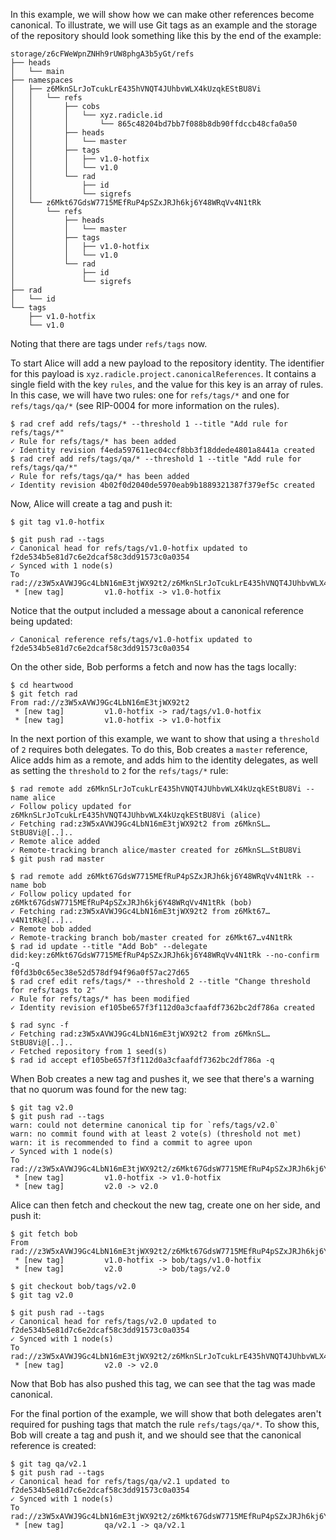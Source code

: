 In this example, we will show how we can make other references become canonical.
To illustrate, we will use Git tags as an example and the storage of the
repository should look something like this by the end of the example:

~~~
storage/z6cFWeWpnZNHh9rUW8phgA3b5yGt/refs
├── heads
│   └── main
├── namespaces
│   ├── z6MknSLrJoTcukLrE435hVNQT4JUhbvWLX4kUzqkEStBU8Vi
│   │   └── refs
│   │       ├── cobs
│   │       │   └── xyz.radicle.id
│   │       │       └── 865c48204bd7bb7f088b8db90ffdccb48cfa0a50
│   │       ├── heads
│   │       │   └── master
│   │       ├── tags
│   │       │   ├── v1.0-hotfix
│   │       │   └── v1.0
│   │       └── rad
│   │           ├── id
│   │           └── sigrefs
│   └── z6Mkt67GdsW7715MEfRuP4pSZxJRJh6kj6Y48WRqVv4N1tRk
│       └── refs
│           ├── heads
│           │   └── master
│           ├── tags
│           │   ├── v1.0-hotfix
│           │   └── v1.0
│           └── rad
│               ├── id
│               └── sigrefs
├── rad
│   └── id
└── tags
    ├── v1.0-hotfix
    └── v1.0
~~~

Noting that there are tags under `refs/tags` now.

To start Alice will add a new payload to the repository identity. The identifier
for this payload is `xyz.radicle.project.canonicalReferences`. It contains a
single field with the key `rules`, and the value for this key is an array of
rules. In this case, we will have two rules: one for `refs/tags/*` and one for
`refs/tags/qa/*` (see RIP-0004 for more information on the rules).

``` ~alice
$ rad cref add refs/tags/* --threshold 1 --title "Add rule for refs/tags/*"
✓ Rule for refs/tags/* has been added
✓ Identity revision f4eda597611ec04ccf8bb3f18ddede4801a8441a created
$ rad cref add refs/tags/qa/* --threshold 1 --title "Add rule for refs/tags/qa/*"
✓ Rule for refs/tags/qa/* has been added
✓ Identity revision 4b02f0d2040de5970eab9b1889321387f379ef5c created
```

Now, Alice will create a tag and push it:

``` ~alice
$ git tag v1.0-hotfix
```

``` ~alice (stderr)
$ git push rad --tags
✓ Canonical head for refs/tags/v1.0-hotfix updated to f2de534b5e81d7c6e2dcaf58c3dd91573c0a0354
✓ Synced with 1 node(s)
To rad://z3W5xAVWJ9Gc4LbN16mE3tjWX92t2/z6MknSLrJoTcukLrE435hVNQT4JUhbvWLX4kUzqkEStBU8Vi
 * [new tag]         v1.0-hotfix -> v1.0-hotfix
```

Notice that the output included a message about a canonical reference being
updated:

~~~
✓ Canonical reference refs/tags/v1.0-hotfix updated to f2de534b5e81d7c6e2dcaf58c3dd91573c0a0354
~~~

On the other side, Bob performs a fetch and now has the tags locally:

``` ~bob (stderr)
$ cd heartwood
$ git fetch rad
From rad://z3W5xAVWJ9Gc4LbN16mE3tjWX92t2
 * [new tag]         v1.0-hotfix -> rad/tags/v1.0-hotfix
 * [new tag]         v1.0-hotfix -> v1.0-hotfix
```

In the next portion of this example, we want to show that using a `threshold` of
`2` requires both delegates. To do this, Bob creates a `master` reference, Alice
adds him as a remote, and adds him to the identity delegates, as well as setting
the `threshold` to `2` for the `refs/tags/*` rule:

``` ~bob
$ rad remote add z6MknSLrJoTcukLrE435hVNQT4JUhbvWLX4kUzqkEStBU8Vi --name alice
✓ Follow policy updated for z6MknSLrJoTcukLrE435hVNQT4JUhbvWLX4kUzqkEStBU8Vi (alice)
✓ Fetching rad:z3W5xAVWJ9Gc4LbN16mE3tjWX92t2 from z6MknSL…StBU8Vi@[..]..
✓ Remote alice added
✓ Remote-tracking branch alice/master created for z6MknSL…StBU8Vi
$ git push rad master
```

``` ~alice
$ rad remote add z6Mkt67GdsW7715MEfRuP4pSZxJRJh6kj6Y48WRqVv4N1tRk --name bob
✓ Follow policy updated for z6Mkt67GdsW7715MEfRuP4pSZxJRJh6kj6Y48WRqVv4N1tRk (bob)
✓ Fetching rad:z3W5xAVWJ9Gc4LbN16mE3tjWX92t2 from z6Mkt67…v4N1tRk@[..]..
✓ Remote bob added
✓ Remote-tracking branch bob/master created for z6Mkt67…v4N1tRk
$ rad id update --title "Add Bob" --delegate did:key:z6Mkt67GdsW7715MEfRuP4pSZxJRJh6kj6Y48WRqVv4N1tRk --no-confirm -q
f0fd3b0c65ec38e52d578df94f96a0f57ac27d65
$ rad cref edit refs/tags/* --threshold 2 --title "Change threshold for refs/tags to 2"
✓ Rule for refs/tags/* has been modified
✓ Identity revision ef105be657f3f112d0a3cfaafdf7362bc2df786a created
```

``` ~bob
$ rad sync -f
✓ Fetching rad:z3W5xAVWJ9Gc4LbN16mE3tjWX92t2 from z6MknSL…StBU8Vi@[..]..
✓ Fetched repository from 1 seed(s)
$ rad id accept ef105be657f3f112d0a3cfaafdf7362bc2df786a -q
```

When Bob creates a new tag and pushes it, we see that there's a warning that
no quorum was found for the new tag:

``` ~bob (stderr)
$ git tag v2.0
$ git push rad --tags
warn: could not determine canonical tip for `refs/tags/v2.0`
warn: no commit found with at least 2 vote(s) (threshold not met)
warn: it is recommended to find a commit to agree upon
✓ Synced with 1 node(s)
To rad://z3W5xAVWJ9Gc4LbN16mE3tjWX92t2/z6Mkt67GdsW7715MEfRuP4pSZxJRJh6kj6Y48WRqVv4N1tRk
 * [new tag]         v1.0-hotfix -> v1.0-hotfix
 * [new tag]         v2.0 -> v2.0
```

Alice can then fetch and checkout the new tag, create one on her side, and push
it:

``` ~alice (stderr)
$ git fetch bob
From rad://z3W5xAVWJ9Gc4LbN16mE3tjWX92t2/z6Mkt67GdsW7715MEfRuP4pSZxJRJh6kj6Y48WRqVv4N1tRk
 * [new tag]         v1.0-hotfix -> bob/tags/v1.0-hotfix
 * [new tag]         v2.0        -> bob/tags/v2.0
```

``` ~alice
$ git checkout bob/tags/v2.0
$ git tag v2.0
```

``` ~alice (stderr)
$ git push rad --tags
✓ Canonical head for refs/tags/v2.0 updated to f2de534b5e81d7c6e2dcaf58c3dd91573c0a0354
✓ Synced with 1 node(s)
To rad://z3W5xAVWJ9Gc4LbN16mE3tjWX92t2/z6MknSLrJoTcukLrE435hVNQT4JUhbvWLX4kUzqkEStBU8Vi
 * [new tag]         v2.0 -> v2.0
```

Now that Bob has also pushed this tag, we can see that the tag was made
canonical.

For the final portion of the example, we will show that both delegates aren't
required for pushing tags that match the rule `refs/tags/qa/*`. To show this,
Bob will create a tag and push it, and we should see that the canonical
reference is created:

``` ~bob (stderr)
$ git tag qa/v2.1
$ git push rad --tags
✓ Canonical head for refs/tags/qa/v2.1 updated to f2de534b5e81d7c6e2dcaf58c3dd91573c0a0354
✓ Synced with 1 node(s)
To rad://z3W5xAVWJ9Gc4LbN16mE3tjWX92t2/z6Mkt67GdsW7715MEfRuP4pSZxJRJh6kj6Y48WRqVv4N1tRk
 * [new tag]         qa/v2.1 -> qa/v2.1
```
